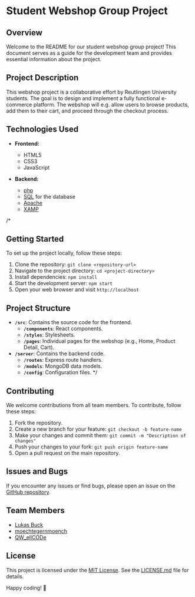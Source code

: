 # Student Webshop Group Project

## Overview

Welcome to the README for our student webshop group project! This document serves as a guide for the development team and provides essential information about the project.

## Project Description

This webshop project is a collaborative effort by Reutlingen University students. The goal is to design and implement a fully functional e-commerce platform. The webshop will e.g. allow users to browse products, add them to their cart, and proceed through the checkout process.

## Technologies Used

- **Frontend:**
  - HTML5
  - CSS3
  - JavaScript

- **Backend:**
  - [php](www.php.net)
  - [SQL](www.mysql.com) for the database
  - [Apache](apache.org)
  - [XAMP](www.apachefriends.org)


/*

## Getting Started

To set up the project locally, follow these steps:

1. Clone the repository: `git clone <repository-url>`
2. Navigate to the project directory: `cd <project-directory>`
3. Install dependencies: `npm install`
4. Start the development server: `npm start`
5. Open your web browser and visit `http://localhost`

## Project Structure

- **`/src`**: Contains the source code for the frontend.
  - **`/components`**: React components.
  - **`/styles`**: Stylesheets.
  - **`/pages`**: Individual pages for the webshop (e.g., Home, Product Detail, Cart).
- **`/server`**: Contains the backend code.
  - **`/routes`**: Express route handlers.
  - **`/models`**: MongoDB data models.
  - **`/config`**: Configuration files.
*/


## Contributing

We welcome contributions from all team members. To contribute, follow these steps:

1. Fork the repository.
2. Create a new branch for your feature: `git checkout -b feature-name`
3. Make your changes and commit them: `git commit -m "Description of changes"`
4. Push your changes to your fork: `git push origin feature-name`
5. Open a pull request on the main repository.

## Issues and Bugs

If you encounter any issues or find bugs, please open an issue on the [GitHub repository](https://github.com/L4XB/webShop/pulls ).

## Team Members

- [Lukas Buck](https://github.com/L4XB)
- [moechtegernmoench](https://github.com/moechtegernmoench)
- [QW_ellCODe](https://github.com/QWellCOD)

## License

This project is licensed under the [MIT License](LICENSE.md). See the [LICENSE.md](LICENSE.md) file for details.

Happy coding! 🚀

